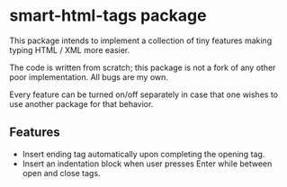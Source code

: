 # smart-html-tags package

This package intends to implement a collection of tiny features making typing
HTML / XML more easier.

The code is written from scratch; this package is not a fork of any other poor
implementation. All bugs are my own.

Every feature can be turned on/off separately in case that one wishes to use
another package for that behavior.

## Features
- Insert ending tag automatically upon completing the opening tag.
- Insert an indentation block when user presses Enter while between open and close
  tags.
